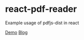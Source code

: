 # react-pdf-reader

Example usage of pdfjs-dist in react

[Demo](https://react-pdf-reader.netlify.app)
[Blog](https://medeveloper.me)
